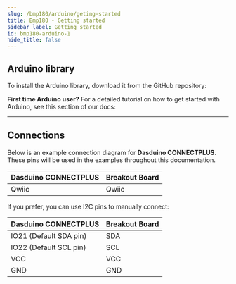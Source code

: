 ```yaml
---
slug: /bmp180/arduino/geting-started
title: Bmp180 - Getting started
sidebar_label: Getting started
id: bmp180-arduino-1
hide_title: false
---
```


## Arduino library

To install the Arduino library, download it from the GitHub repository:
<QuickLink  
  title="Pressure & temperature sensor BMP180 breakout Arduino library"  
  description="BMP180 Arduino library by Soldered"  
  url="https://github.com/SolderedElectronics/Soldered-BMP180-Temperature-Pressure-Sensor-Arduino-Library"  
/>  


<InfoBox>

**First time Arduino user?** For a detailed tutorial on how to get started with Arduino, see this section of our docs:

<QuickLink  
  title="Getting started with Arduino"  
  description="A full, comprehensive tutorial on how to fully set up and upload code for the first time on an Arduino board, from scratch!"  
  url="/documentation/arduino/quick-start-guide"  
/>  

</InfoBox>

---

## Connections

Below is an example connection diagram for **Dasduino CONNECTPLUS**. These pins will be used in the examples throughout this documentation.

| **Dasduino CONNECTPLUS** | **Breakout Board** |
| ------------------------ | ------------------ |
| Qwiic                    | Qwiic              |

<InfoBox>

If you prefer, you can use I2C pins to manually connect:

| **Dasduino CONNECTPLUS** | **Breakout Board** |
| ------------------------ | ------------------ |
| IO21 (Default SDA pin)   | SDA                |
| IO22 (Default SCL pin)   | SCL                |
| VCC                      | VCC                |
| GND                      | GND                |

</InfoBox>